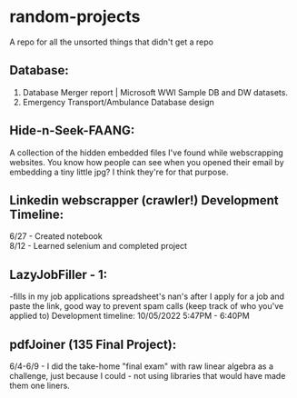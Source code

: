 # random-projects

A repo for all the unsorted things that didn't get a repo  

## Database:  
1. Database Merger report | Microsoft WWI Sample DB and DW datasets.
2. Emergency Transport/Ambulance Database design


## Hide-n-Seek-FAANG:  
A collection of the hidden embedded files I've found while webscrapping websites. You know how people can see when you opened their email by embedding a tiny little jpg? I think they're for that purpose.

## Linkedin webscrapper (crawler!) Development Timeline:  
6/27 - Created notebook  
8/12 - Learned selenium and completed project 


## LazyJobFiller - 1:
-fills in my job applications spreadsheet's nan's after I apply for a job and paste the link, good way to prevent spam calls (keep track of who you've applied to)
Development timeline: 10/05/2022 5:47PM - 6:40PM


## pdfJoiner (135 Final Project):  
6/4-6/9 - I did the take-home "final exam" with raw linear algebra as a challenge, just because I could - not using libraries that would have made them one liners.
